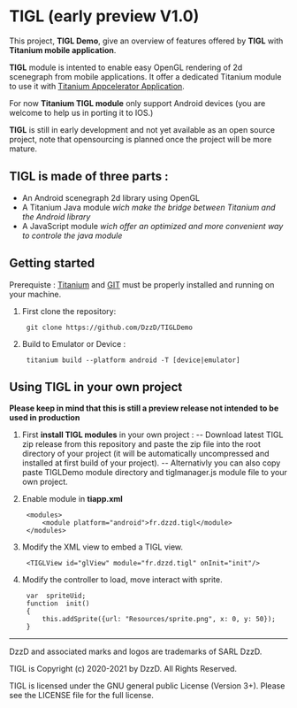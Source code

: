 # TIGL (early preview V1.0)

This project, **TIGL Demo**, give an overview of features offered by **TIGL** with **Titanium mobile application**.

**TIGL** module is intented to enable easy OpenGL rendering of 2d scenegraph from mobile applications. It offer a dedicated Titanium module to use it with [Titanium Appcelerator Application](https://www.appcelerator.com/).

For now **Titanium TIGL module** only support Android devices (you are welcome to help us in porting it to IOS.)

**TIGL** is still in early development and not yet available as an open source project, note that opensourcing is planned once the project will be more mature.


## TIGL is made of three parts :

 - An Android scenegraph 2d library using OpenGL
 - A Titanium Java module *wich make the bridge between Titanium and the Android library*
 - A JavaScript module *wich offer an optimized and more convenient way  to controle the java module*


## Getting started

Prerequiste : [Titanium](https://www.appcelerator.com/) and [GIT](https://git-scm.com/) must be properly installed and running on your machine.

1. First clone the repository:

		git clone https://github.com/DzzD/TIGLDemo

2. Build to Emulator or Device :

		titanium build --platform android -T [device|emulator]
	

## Using TIGL in your own project

**Please keep in mind that this is still a preview release not intended to be used in production**

1. First **install TIGL modules** in your own project :
	-- Download latest TIGL zip release from this repository and paste the zip file into the root directory of your project (it will be automatically uncompressed and installed at first build of your project).
	-- Alternativly you can also copy paste TIGLDemo module directory and tiglmanager.js module file to your own project.

2. Enable module in **tiapp.xml**

		<modules>
			<module platform="android">fr.dzzd.tigl</module>
		</modules>

3. Modify the XML view to embed a TIGL view.

		<TIGLView id="glView" module="fr.dzzd.tigl" onInit="init"/>

4. Modify the controller to load, move interact with sprite.

		var  spriteUid;
		function  init()
		{
			this.addSprite({url: "Resources/sprite.png", x: 0, y: 50});
		}
	

----------------------------------
DzzD and associated marks and logos are trademarks of SARL DzzD. 

TIGL is Copyright (c) 2020-2021 by DzzD. All Rights Reserved.

TIGL is licensed under the GNU general public License (Version 3+). Please
see the LICENSE file for the full license.

